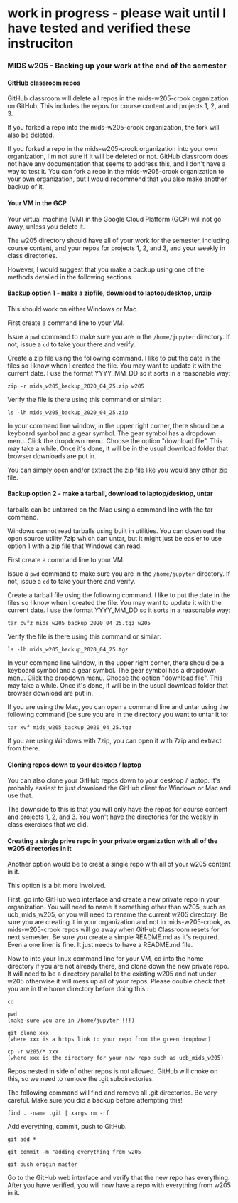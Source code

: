 # work in progress - please wait until I have tested and verified these instruciton

### MIDS w205 - Backing up your work at the end of the semester

#### GitHub classroom repos

GitHub classroom will delete all repos in the mids-w205-crook organization on GitHub.  This includes the repos for course content and projects 1, 2, and 3. 

If you forked a repo into the mids-w205-crook organization, the fork will also be deleted.

If you forked a repo in the mids-w205-crook organization into your own organization, I'm not sure if it will be deleted or not.  GitHub classroom does not have any documentation that seems to address this, and I don't have a way to test it.   You can fork a repo in the mids-w205-crook organization to your own organization, but I would recommend that you also make another backup of it.

#### Your VM in the GCP

Your virtual machine (VM) in the Google Cloud Platform (GCP) will not go away, unless you delete it.  

The w205 directory should have all of your work for the semester, including course content, and your repos for projects 1, 2, and 3, and your weekly in class directories.  

However, I would suggest that you make a backup using one of the methods detailed in the following sections.

#### Backup option 1 - make a zipfile, download to laptop/desktop, unzip

This should work on either Windows or Mac.

First create a command line to your VM.

Issue a `pwd` command to make sure you are in the `/home/jupyter` directory.  If not, issue a `cd` to take your there and verify.

Create a zip file using the following command. I like to put the date in the files so I know when I created the file.  You may want to update it with the current date.  I use the format YYYY_MM_DD so it sorts in a reasonable way:

```
zip -r mids_w205_backup_2020_04_25.zip w205
```

Verify the file is there using this command or similar:

```
ls -lh mids_w205_backup_2020_04_25.zip
```

In your command line window, in the upper right corner, there should be a keyboard symbol and a gear symbol.  The gear symbol has a dropdown menu.  Click the dropdown menu.  Choose the option "download file".   This may take a while.  Once it's done, it will be in the usual download folder that browser downloads are put in.

You can simply open and/or extract the zip file like you would any other zip file.

#### Backup option 2 - make a tarball, download to laptop/desktop, untar

tarballs can be untarred on the Mac using a command line with the tar command.  

Windows cannot read tarballs using built in utilities.  You can download the open source utility 7zip which can untar, but it might just be easier to use option 1 with a zip file that Windows can read.

First create a command line to your VM.

Issue a `pwd` command to make sure you are in the `/home/jupyter` directory.  If not, issue a `cd` to take your there and verify.

Create a tarball file using the following command. I like to put the date in the files so I know when I created the file.  You may want to update it with the current date.  I use the format YYYY_MM_DD so it sorts in a reasonable way:

```
tar cvfz mids_w205_backup_2020_04_25.tgz w205
```

Verify the file is there using this command or similar:

```
ls -lh mids_w205_backup_2020_04_25.tgz
```

In your command line window, in the upper right corner, there should be a keyboard symbol and a gear symbol.  The gear symbol has a dropdown menu.  Click the dropdown menu.  Choose the option "download file".   This may take a while.  Once it's done, it will be in the usual download folder that browser download are put in.

If you are using the Mac, you can open a command line and untar using the following command (be sure you are in the directory you want to untar it to:

```
tar xvf mids_w205_backup_2020_04_25.tgz
```

If you are using Windows with 7zip, you can open it with 7zip and extract from there.

#### Cloning repos down to your desktop / laptop

You can also clone your GitHub repos down to your desktop / laptop.  It's probably easiest to just download the GitHub client for Windows or Mac and use that.

The downside to this is that you will only have the repos for course content and projects 1, 2, and 3.  You won't have the directories for the weekly in class exercises that we did.

#### Creating a single prive repo in your private organization with all of the w205 directories in it

Another option would be to creat a single repo with all of your w205 content in it.  

This option is a bit more involved.

First, go into GitHub web interface and create a new private repo in your organization.   You will need to name it something other than w205, such as ucb_mids_w205, or you will need to rename the current w205 directory. Be sure you are creating it in your organization and not in mids-w205-crook, as mids-w205-crook repos will go away when GitHub Classroom resets for next semester.  Be sure you create a simple README.md as it's required.  Even a one liner is fine.  It just needs to have a README.md file.

Now to into your linux command line for your VM, cd into the home directory if you are not already there, and clone down the new private repo.  It will need to be a directory parallel to the existing w205 and not under w205 otherwise it will mess up all of your repos.  Please double check that you are in the home directory before doing this.:

```
cd

pwd
(make sure you are in /home/jupyter !!!)

git clone xxx
(where xxx is a https link to your repo from the green dropdown)

cp -r w205/* xxx
(where xxx is the directory for your new repo such as ucb_mids_w205)

```

Repos nested in side of other repos is not allowed.  GitHub will choke on this, so we need to remove the .git subdirectories.

The following command will find and remove all .git directories.  Be very careful.  Make sure you did a backup before attempting this!

```
find . -name .git | xargs rm -rf
```

Add everything, commit, push to GitHub.

```
git add *

git commit -m "adding everything from w205

git push origin master

```

Go to the GitHub web interface and verify that the new repo has everything.  After you have verified, you will now have a repo with everything from w205 in it.



